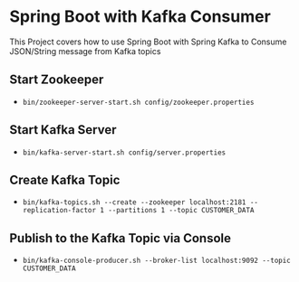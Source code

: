 # Spring Boot with Kafka Consumer

This Project covers how to use Spring Boot with Spring Kafka to Consume JSON/String message from Kafka topics
## Start Zookeeper
- `bin/zookeeper-server-start.sh config/zookeeper.properties`

## Start Kafka Server
- `bin/kafka-server-start.sh config/server.properties`

## Create Kafka Topic
- `bin/kafka-topics.sh --create --zookeeper localhost:2181 --replication-factor 1 --partitions 1 --topic CUSTOMER_DATA`


## Publish to the Kafka Topic via Console
- `bin/kafka-console-producer.sh --broker-list localhost:9092 --topic CUSTOMER_DATA`

